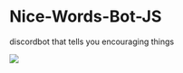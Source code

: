 # Nice-Words-Bot-JS
discordbot that tells you encouraging things


<img src ="https://github.com/kakoon8/Nice-Words-Bot-JS/blob/main/discordbot.PNG" />
